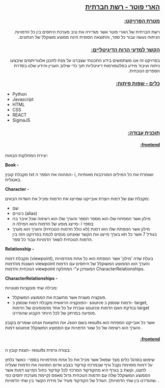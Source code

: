 <p dir="rtl">
<h2 dir="rtl"><strong><span style="text-decoration:underline;">הארי פוטר - רשת חברתית</span></strong></p></h2>


<p dir="rtl">
<h3 dir="rtl"><strong><span style="text-decoration:underline;">מטרת הפרויקט:</span></strong></p></h3>


<p dir="rtl">רשת חברתית של הארי פוטר אשר מגדירה את טיב מערכת היחסים בין כל הדמויות. הניתוח נעשה עבור כל ספר, והתוצאה הסופית הינה ממוצע משוקלל של הנתונים.</p>

<p dir="rtl">
<h3 dir="rtl"><strong><span style="text-decoration:underline;">הקשר למדעי הרוח הדיגיטליים:</span></strong></p></h3>


<p dir="rtl">
בפרויקט זה אנו משתמשים בידע התכנותי שצברנו על מנת לתכנן אלגוריתמים שיבצעו ניתוח ועיבוד מידע בפלטפורמות דיגיטליות תוך כדי שילוב העניין והידע שלנו בסדרת הספרים הנוכחית.</p>

<p dir="rtl">
<h3 dir="rtl"><strong><span style="text-decoration:underline;">כלים - שפות פיתוח:</span></strong></p></h3>

* Python 
* Javascript
* HTML
* CSS
* REACT
* SigmaJS

<p dir="rtl">
<h3 dir="rtl"><strong><span style="text-decoration:underline;">תוכנית עבודה:</span></strong></p></h3>

<p dir="rtl">
  
<h4 dir="rtl"><strong><span style="text-decoration:underline;">frontend:</span></strong></p></h4>



  
יצירת המחלקות הבאות: </p>
<strong> Book - <p/> </strong>
מקבלת קובץ txt המהווה את הספר ה- i, ושומרת את כל המילים המורכבות מאותיות באנגלית.</p>
<strong> Character - <p/> </strong>
מקבלת שם של דמות ויוצרת אובייקט שמייצג את הדמות ומכיל את השדות הבאים: </p>
* שם
* כינויים (alias)
* מילון אשר המפתח שלו הוא מספר הספר והערך שלו הוא רשימה שכל איבר בה מייצג מופע של הדמות והוא המילה ה- i בספר
* מילון אשר המפתח שלו הוא דמות (לא כולל הדמות הנוכחית) והערך הוא מערך בגודל 7 אשר כל תא בערך מייצג את הקשר שאנחנו מנסים לכמת בפרויקט הזה בין הדמות הנוכחית לשאר הדמויות עבור כל ספר.</p>

<strong> Relationship - <p/> </strong>

מקבלת דמות (viewpoint), בעלת שדה 'מילון' אשר המפתח הוא כל אחת מהדמויות השונות מהדמות viewpoint והערך הוא הממוצע המשוקלל של היחסים עם הדמות הנוכחית והדמות viewpoint המעודכן ע"י המחלקה CharacterRelationships.
<p/>
<strong> CharacterRelationships - <p/></strong>
מכילה שתי פונקציות סטטיות: </p>

* פונקציה משנית אשר מחשבת את הממוצע המשוקלל.
* הפונקציה הראשית מקבלת דמות שנסמן כ- source ודמות שנסמן כ- target, עוברת על כל אחד מהמופעים של הדמות source ובודקת האם הדמות target מופיעה במרחק של לכל היותר הקבוע שהגדרנו. </p> 

את התוצאות אנחנו שומרים בקובץ Json בשם results אשר כל אובייקט המפתח הוא דמות source והערך הוא רשימה של כל שאר הדמויות עם הממוצע המשוקלל
.</p>
  
<h4 dir="rtl"><strong><span style="text-decoration:underline;">frontend:</span></strong></p></h4>


הצגת קובץ ה- results בצורה גרפית: </p>

שימוש בסרגל כלים מצד שמאל אשר מכיל את כל אחת מהדמויות בספר- כאשר נלחץ על דמות מסוימת נקבל גרף שבמרכזו קודקוד בצבע אדום המהווה את הדמות שעליה לחצנו, וקשת ב
בגרף היא מהקודקוד המרכזי לכל קודקוד כחול המייצג דמות אשר הממוצע המשוקלל שלה עם הדמות הנוכחית גדול מאפס (קיימת מערכת יחסים כפי שהגדרנו בין שתי הדמויות). הגודל של הקודקוד מעיד על מידת הקשר בין שתי הדמויות.
.</p>
